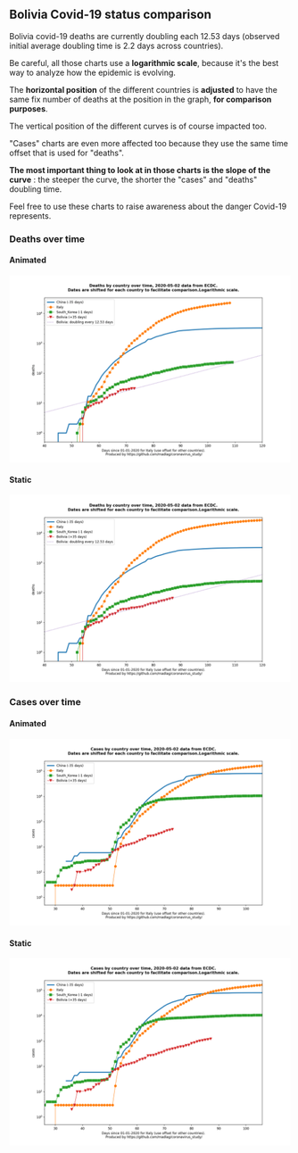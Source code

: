 ## Bolivia Covid-19 status comparison 

Bolivia covid-19 deaths are currently doubling each 12.53 days (observed initial average doubling time is 2.2 days across countries).



Be careful, all those charts use a **logarithmic scale**, because it's the best way to analyze how the epidemic is evolving.
 
The **horizontal position** of the different countries is **adjusted** to have the same fix number of deaths at the position in the graph, **for comparison purposes**.

The vertical position of the different curves is of course impacted too.

"Cases" charts are even more affected too because they use the same time offset that is used for "deaths".

**The most important thing to look at in those charts is the slope of the curve** : the steeper the curve, the shorter the "cases" and "deaths" doubling time.

Feel free to use these charts to raise awareness about the danger Covid-19 represents. 


 
### Deaths over time
 
#### Animated
![Bolivia covid-19 deaths animated chart](https://raw.githubusercontent.com/madlag/coronavirus_study/master/notebooks/graphs/2020-05-02/countries/Bolivia/2020-05-02_Bolivia_deaths.gif "Bolivia covid-19 deaths animated chart")   
 
#### Static
![Bolivia covid-19 deaths static chart](https://raw.githubusercontent.com/madlag/coronavirus_study/master/notebooks/graphs/2020-05-02/countries/Bolivia/2020-05-02_Bolivia_deaths.png "Bolivia covid-19 deaths static chart")   

 
### Cases over time
 
#### Animated
![Bolivia covid-19 cases animated chart](https://raw.githubusercontent.com/madlag/coronavirus_study/master/notebooks/graphs/2020-05-02/countries/Bolivia/2020-05-02_Bolivia_cases.gif "Bolivia covid-19 cases animated chart")   
 
#### Static
![Bolivia covid-19 cases static chart](https://raw.githubusercontent.com/madlag/coronavirus_study/master/notebooks/graphs/2020-05-02/countries/Bolivia/2020-05-02_Bolivia_cases.png "Bolivia covid-19 cases static chart")   

